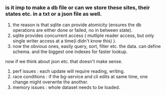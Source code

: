 ### is it imp to make a db file or can we store these sites, their states etc. in a txt or a json file as well.

1. the reason is that sqlite can provide atomicity (ensures the db operations are either done or failed, no in between state).
2. sqlite provides concurrent access ( mutliple reader access, but only single writer access at a time(i didn't know this) ).
3. now the obvious ones, easily query, sort, filter etc. the data. can define schema. and the biggest one indexes for faster lookup.

now if we think about json etc. that doesn't make sense.

1. perf issues : each update will require reading, writing.
2. race conditions : if the bg-service and cli edits at same time, one change might overwrite the another.
3. memory issues : whole dataset needs to be loaded.

<br>
